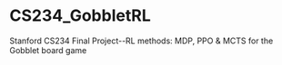 # CS234_GobbletRL
Stanford CS234 Final Project--RL methods: MDP, PPO &amp; MCTS for the Gobblet board game
